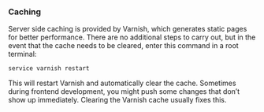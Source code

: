 ### Caching

Server side caching is provided by Varnish, which generates static pages for better performance. There are no additional steps to carry out, but in the event that the cache needs to be cleared, enter this command in a root terminal:

```
service varnish restart
```

This will restart Varnish and automatically clear the cache. Sometimes during frontend development, you might push some changes that don’t show up immediately. Clearing the Varnish cache usually fixes this.